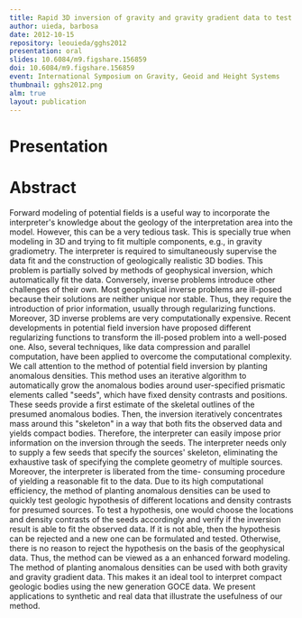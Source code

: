 ```yaml
---
title: Rapid 3D inversion of gravity and gravity gradient data to test geologic hypotheses
author: uieda, barbosa
date: 2012-10-15
repository: leouieda/gghs2012
presentation: oral
slides: 10.6084/m9.figshare.156859
doi: 10.6084/m9.figshare.156859
event: International Symposium on Gravity, Geoid and Height Systems
thumbnail: gghs2012.png
alm: true
layout: publication
---
```


# Presentation

<script async class="speakerdeck-embed"
data-id="e13e025b29be431aabdd9cdb3c91c840" data-ratio="1.33159947984395"
src="//speakerdeck.com/assets/embed.js"></script>

# Abstract

Forward modeling of potential fields is a useful way to incorporate the
interpreter's knowledge about the geology of the interpretation area into the
model. However, this can be a very tedious task. This is specially true when
modeling in 3D and trying to fit multiple components, e.g., in gravity
gradiometry. The interpreter is required to simultaneously supervise the data
fit and the construction of geologically realistic 3D bodies. This problem is
partially solved by methods of geophysical inversion, which automatically fit
the data. Conversely, inverse problems introduce other challenges of their own.
Most geophysical inverse problems are ill-posed because their solutions are
neither unique nor stable. Thus, they require the introduction of prior
information, usually through regularizing functions. Moreover, 3D inverse
problems are very computationally expensive. Recent developments in potential
field inversion have proposed different regularizing functions to transform the
ill-posed problem into a well-posed one. Also, several techniques, like data
compression and parallel computation, have been applied to overcome the
computational complexity. We call attention to the method of potential field
inversion by planting anomalous densities. This method uses an iterative
algorithm to automatically grow the anomalous bodies around user-specified
prismatic elements called "seeds", which have fixed density contrasts and
positions. These seeds provide a first estimate of the skeletal outlines of the
presumed anomalous bodies. Then, the inversion iteratively concentrates mass
around this "skeleton" in a way that both fits the observed data and yields
compact bodies. Therefore, the interpreter can easily impose prior information
on the inversion through the seeds. The interpreter needs only to supply a few
seeds that specify the sources' skeleton, eliminating the exhaustive task of
specifying the complete geometry of multiple sources. Moreover, the interpreter
is liberated from the time- consuming procedure of yielding a reasonable fit to
the data. Due to its high computational efficiency, the method of planting
anomalous densities can be used to quickly test geologic hypothesis of
different locations and density contrasts for presumed sources. To test a
hypothesis, one would choose the locations and density contrasts of the seeds
accordingly and verify if the inversion result is able to fit the observed
data. If it is not able, then the hypothesis can be rejected and a new one can
be formulated and tested. Otherwise, there is no reason to reject the
hypothesis on the basis of the geophysical data. Thus, the method can be viewed
as a an enhanced forward modeling. The method of planting anomalous densities
can be used with both gravity and gravity gradient data. This makes it an ideal
tool to interpret compact geologic bodies using the new generation GOCE data.
We present applications to synthetic and real data that illustrate the
usefulness of our method.
